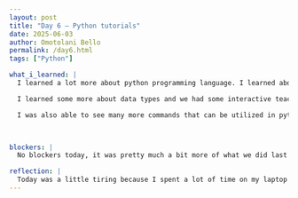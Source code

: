 ```yaml
---
layout: post
title: "Day 6 – Python tutorials"
date: 2025-06-03
author: Omotolani Bello
permalink: /day6.html
tags: ["Python"]

what_i_learned: |
  I learned a lot more about python programming language. I learned about python syntax, how to write a comment, different variable types; variable names are case sensitive; different types of case a variable could be written in.

  I learned some more about data types and we had some interactive teaching in class from each group member. I spoke about modifying strings and I learned from my colleagues, how to write a comment, how to change data types, and looping a list or a string.

  I was also able to see many more commands that can be utilized in python which I think is a lot and cannot be known fully in one day. I learned about the differences and similarities between list, tuple, serpts, and dictionary. I took some exercises on each category I learned about today to ensure that I have a good understanding of what was learned or practiced.

  

blockers: |
  No blockers today, it was pretty much a bit more of what we did last week.

reflection: |
  Today was a little tiring because I spent a lot of time on my laptop learning about python but I can boldly say that I have added to my streak on learning python and I am not a bit discouraged to learn more.
---
```

